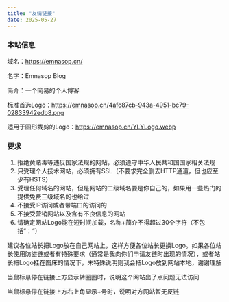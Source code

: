 ```yaml
---
title: "友情链接"
date: 2025-05-27
---
```


### 本站信息

域名：https://emnasop.cn/

名字：Emnasop Blog

简介：一个简易的个人博客

标准首选Logo：https://emnasop.cn/4afc87cb-943a-4951-bc79-02833942edb8.png

适用于圆形裁剪的Logo：https://emnasop.cn/YLYLogo.webp

### 要求

1. 拒绝黄赌毒等违反国家法规的网站，必须遵守中华人民共和国国家相关法规
2. 只受理个人技术网站，必须拥有SSL（不要求完全删去HTTP通道，但也应至少有HSTS）
3. 受理任何域名的网站，但是网站的二级域名要是你自己的，如果用一些热门的提供免费三级域名的也给过
4. 不接受IP访问或者带端口的访问的
5. 不接受营销网站以及含有不良信息的网站
6. 请确定网站Logo能在短时间加载，名称+简介不得超过30个字符（不包括“：“）

建议各位站长把Logo放在自己网站上，这样方便各位站长更换Logo。如果各位站长使用防盗链或者有特殊要求（通常是我向你们申请友链时出现的情况），或者站长把Logo挂在图床的情况下，未特殊说明则我会把Logo放到网站本地，谢谢理解

当鼠标悬停在链接上方显示转圈圈时，说明这个网站出了点问题无法访问

当鼠标悬停在链接上方右上角显示+号时，说明对方网站暂无反链
